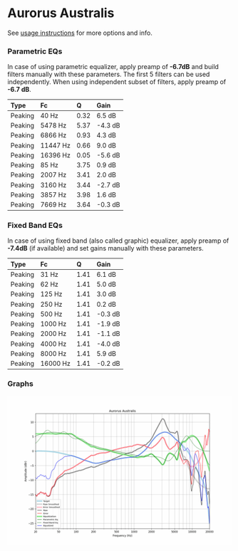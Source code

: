 # Aurorus Australis
See [usage instructions](https://github.com/jaakkopasanen/AutoEq#usage) for more options and info.

### Parametric EQs
In case of using parametric equalizer, apply preamp of **-6.7dB** and build filters manually
with these parameters. The first 5 filters can be used independently.
When using independent subset of filters, apply preamp of **-6.7 dB**.

| Type    | Fc       |    Q | Gain    |
|:--------|:---------|:-----|:--------|
| Peaking | 40 Hz    | 0.32 | 6.5 dB  |
| Peaking | 5478 Hz  | 5.37 | -4.3 dB |
| Peaking | 6866 Hz  | 0.93 | 4.3 dB  |
| Peaking | 11447 Hz | 0.66 | 9.0 dB  |
| Peaking | 16396 Hz | 0.05 | -5.6 dB |
| Peaking | 85 Hz    | 3.75 | 0.9 dB  |
| Peaking | 2007 Hz  | 3.41 | 2.0 dB  |
| Peaking | 3160 Hz  | 3.44 | -2.7 dB |
| Peaking | 3857 Hz  | 3.98 | 1.6 dB  |
| Peaking | 7669 Hz  | 3.64 | -0.3 dB |

### Fixed Band EQs
In case of using fixed band (also called graphic) equalizer, apply preamp of **-7.4dB**
(if available) and set gains manually with these parameters.

| Type    | Fc       |    Q | Gain    |
|:--------|:---------|:-----|:--------|
| Peaking | 31 Hz    | 1.41 | 6.1 dB  |
| Peaking | 62 Hz    | 1.41 | 5.0 dB  |
| Peaking | 125 Hz   | 1.41 | 3.0 dB  |
| Peaking | 250 Hz   | 1.41 | 0.2 dB  |
| Peaking | 500 Hz   | 1.41 | -0.3 dB |
| Peaking | 1000 Hz  | 1.41 | -1.9 dB |
| Peaking | 2000 Hz  | 1.41 | -1.1 dB |
| Peaking | 4000 Hz  | 1.41 | -4.0 dB |
| Peaking | 8000 Hz  | 1.41 | 5.9 dB  |
| Peaking | 16000 Hz | 1.41 | -0.2 dB |

### Graphs
![](./Aurorus%20Australis.png)